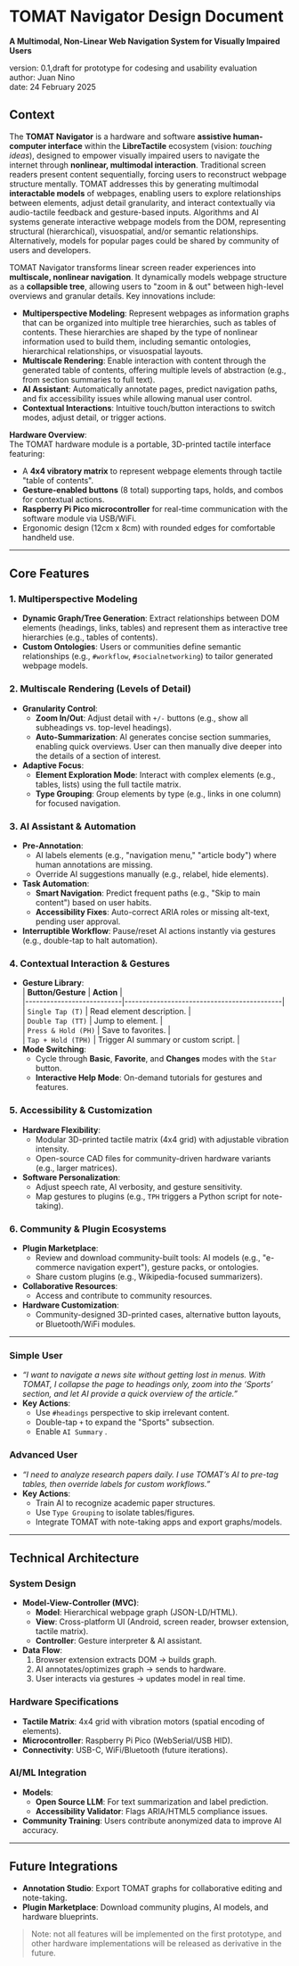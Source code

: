 
# **TOMAT Navigator Design Document**  
**A Multimodal, Non-Linear Web Navigation System for Visually Impaired Users**  


version: 0.1,draft for prototype for codesing and usability evaluation  
author: Juan Nino  
date: 24 February 2025


## **Context**  
The **TOMAT Navigator** is a hardware and software **assistive human-computer interface** within the **LibreTactile** ecosystem (vision: *touching ideas*), designed to empower visually impaired users to navigate the internet through **nonlinear, multimodal interaction**. Traditional screen readers present content sequentially, forcing users to reconstruct webpage structure mentally. TOMAT addresses this by generating multimodal **interactable models** of webpages, enabling users to explore relationships between elements, adjust detail granularity, and interact contextually via audio-tactile feedback and gesture-based inputs. Algorithms and AI systems generate interactive webpage models from the DOM, representing structural (hierarchical), visuospatial, and/or semantic relationships. Alternatively, models for popular pages could be shared by community of users and developers. 

TOMAT Navigator transforms linear screen reader experiences into **multiscale, nonlinear navigation**. It dynamically models webpage structure as a **collapsible tree**, allowing users to "zoom in & out" between high-level overviews and granular details. Key innovations include:  
- **Multiperspective Modeling**: Represent webpages as information graphs that can be organized into multiple tree hierarchies, such as tables of contents. These hierarchies are shaped by the type of nonlinear information used to build them, including semantic ontologies, hierarchical relationships, or visuospatial layouts.
- **Multiscale Rendering**: Enable interaction with content through the generated table of contents, offering multiple levels of abstraction (e.g., from section summaries to full text).
- **AI Assistant**: Automatically annotate pages, predict navigation paths, and fix accessibility issues while allowing manual user control.  
- **Contextual Interactions**: Intuitive touch/button interactions to switch modes, adjust detail, or trigger actions.  

**Hardware Overview**:  
The TOMAT hardware module is a portable, 3D-printed tactile interface featuring:  
- A **4x4 vibratory matrix** to represent webpage elements through tactile "table of contents".  
- **Gesture-enabled buttons** (8 total) supporting taps, holds, and combos for contextual actions.  
- **Raspberry Pi Pico microcontroller** for real-time communication with the software module via USB/WiFi.  
- Ergonomic design (12cm x 8cm) with rounded edges for comfortable handheld use.  

---

## **Core Features**  

### **1. Multiperspective Modeling**  
- **Dynamic Graph/Tree Generation**: Extract relationships between DOM elements (headings, links, tables) and represent them as interactive tree hierarchies (e.g., tables of contents).  
- **Custom Ontologies**: Users or communities define semantic relationships (e.g., `#workflow`, `#socialnetworking`) to tailor generated webpage models.  

### **2. Multiscale Rendering (Levels of Detail)**  
- **Granularity Control**:  
  - **Zoom In/Out**: Adjust detail with `+/-` buttons (e.g., show all subheadings vs. top-level headings).  
  - **Auto-Summarization**: AI generates concise section summaries, enabling quick overviews. User can then manually dive deeper into the details of a section of interest.  
- **Adaptive Focus**:  
  - **Element Exploration Mode**: Interact with complex elements (e.g., tables, lists) using the full tactile matrix.  
  - **Type Grouping**: Group elements by type (e.g., links in one column) for focused navigation.  

### **3. AI Assistant & Automation**  
- **Pre-Annotation**:  
  - AI labels elements (e.g., "navigation menu," "article body") where human annotations are missing.  
  - Override AI suggestions manually (e.g., relabel, hide elements).  
- **Task Automation**:  
  - **Smart Navigation**: Predict frequent paths (e.g., "Skip to main content") based on user habits.  
  - **Accessibility Fixes**: Auto-correct ARIA roles or missing alt-text, pending user approval.  
- **Interruptible Workflow**: Pause/reset AI actions instantly via gestures (e.g., double-tap to halt automation).  

### **4. Contextual Interaction & Gestures**  
- **Gesture Library**:  
  | **Button/Gesture**       | **Action**                                  |  
  |---------------------------|--------------------------------------------|  
  | `Single Tap (T)`          | Read element description.                  |  
  | `Double Tap (TT)`         | Jump to element.                           |  
  | `Press & Hold (PH)`       | Save to favorites.                         |  
  | `Tap + Hold (TPH)`        | Trigger AI summary or custom script.       |  
- **Mode Switching**:  
  - Cycle through **Basic**, **Favorite**, and **Changes** modes with the `Star` button.  
  - **Interactive Help Mode**: On-demand tutorials for gestures and features.  

### **5. Accessibility & Customization**  
- **Hardware Flexibility**:  
  - Modular 3D-printed tactile matrix (4x4 grid) with adjustable vibration intensity.  
  - Open-source CAD files for community-driven hardware variants (e.g., larger matrices).  
- **Software Personalization**:  
  - Adjust speech rate, AI verbosity, and gesture sensitivity.  
  - Map gestures to plugins (e.g., `TPH` triggers a Python script for note-taking).  

### **6. Community & Plugin Ecosystems**  
- **Plugin Marketplace**:  
  - Review and download community-built tools: AI models (e.g., "e-commerce navigation expert"), gesture packs, or ontologies.  
  - Share custom plugins (e.g., Wikipedia-focused summarizers).  
- **Collaborative Resources**:  
  - Access and contribute to community resources.  
- **Hardware Customization**:  
  - Community-designed 3D-printed cases, alternative button layouts, or Bluetooth/WiFi modules.  

---

### **Simple User**  
- *“I want to navigate a news site without getting lost in menus. With TOMAT, I collapse the page to headings only, zoom into the ‘Sports’ section, and let AI provide  a quick overview of the article.”*  
- **Key Actions**:  
  - Use `#headings` perspective to skip irrelevant content.  
  - Double-tap `+` to expand the "Sports" subsection.  
  - Enable `AI Summary` .  

### **Advanced User**  
- *“I need to analyze research papers daily. I use TOMAT’s AI to pre-tag tables, then override labels for custom workflows.”*  
- **Key Actions**:  
  - Train AI to recognize academic paper structures.  
  - Use `Type Grouping` to isolate tables/figures.  
  - Integrate TOMAT with note-taking apps and export graphs/models. 

---

## **Technical Architecture**  

### **System Design**  
- **Model-View-Controller (MVC)**:  
  - **Model**: Hierarchical webpage graph (JSON-LD/HTML).  
  - **View**: Cross-platform UI (Android, screen reader, browser extension, tactile matrix).  
  - **Controller**: Gesture interpreter & AI assistant.  
- **Data Flow**:  
  1. Browser extension extracts DOM → builds graph.  
  2. AI annotates/optimizes graph → sends to hardware.  
  3. User interacts via gestures → updates model in real time.  

### **Hardware Specifications**  
- **Tactile Matrix**: 4x4 grid with vibration motors (spatial encoding of elements).  
- **Microcontroller**: Raspberry Pi Pico (WebSerial/USB HID).  
- **Connectivity**: USB-C, WiFi/Bluetooth (future iterations).  

### **AI/ML Integration**  
- **Models**:  
  - **Open Source LLM**: For text summarization and label prediction.  
  - **Accessibility Validator**: Flags ARIA/HTML5 compliance issues.  
- **Community Training**: Users contribute anonymized data to improve AI accuracy.  

---

## **Future Integrations**  
- **Annotation Studio**: Export TOMAT graphs for collaborative editing and note-taking.  
- **Plugin Marketplace**: Download community plugins, AI models, and hardware blueprints.  

> Note: not all features will be implemented on the first prototype, and other hardware implementations will be released as derivative in the future. 
